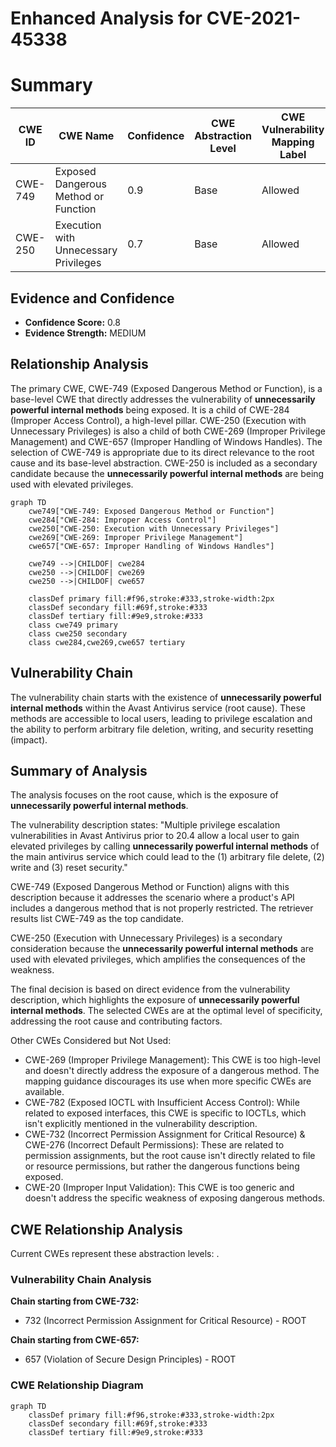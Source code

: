 # Enhanced Analysis for CVE-2021-45338

# Summary
| CWE ID | CWE Name | Confidence | CWE Abstraction Level | CWE Vulnerability Mapping Label | CWE-Vulnerability Mapping Notes |
|---|---|---|---|---|---|
| CWE-749 | Exposed Dangerous Method or Function | 0.9 | Base | Allowed | Primary CWE |
| CWE-250 | Execution with Unnecessary Privileges | 0.7 | Base | Allowed | Secondary Candidate |

## Evidence and Confidence

*   **Confidence Score:** 0.8
*   **Evidence Strength:** MEDIUM

## Relationship Analysis
The primary CWE, CWE-749 (Exposed Dangerous Method or Function), is a base-level CWE that directly addresses the vulnerability of **unnecessarily powerful internal methods** being exposed. It is a child of CWE-284 (Improper Access Control), a high-level pillar. CWE-250 (Execution with Unnecessary Privileges) is also a child of both CWE-269 (Improper Privilege Management) and CWE-657 (Improper Handling of Windows Handles). The selection of CWE-749 is appropriate due to its direct relevance to the root cause and its base-level abstraction. CWE-250 is included as a secondary candidate because the **unnecessarily powerful internal methods** are being used with elevated privileges.

```mermaid
graph TD
    cwe749["CWE-749: Exposed Dangerous Method or Function"]
    cwe284["CWE-284: Improper Access Control"]
    cwe250["CWE-250: Execution with Unnecessary Privileges"]
    cwe269["CWE-269: Improper Privilege Management"]
    cwe657["CWE-657: Improper Handling of Windows Handles"]

    cwe749 -->|CHILDOF| cwe284
    cwe250 -->|CHILDOF| cwe269
    cwe250 -->|CHILDOF| cwe657

    classDef primary fill:#f96,stroke:#333,stroke-width:2px
    classDef secondary fill:#69f,stroke:#333
    classDef tertiary fill:#9e9,stroke:#333
    class cwe749 primary
    class cwe250 secondary
    class cwe284,cwe269,cwe657 tertiary
```

## Vulnerability Chain
The vulnerability chain starts with the existence of **unnecessarily powerful internal methods** within the Avast Antivirus service (root cause). These methods are accessible to local users, leading to privilege escalation and the ability to perform arbitrary file deletion, writing, and security resetting (impact).

## Summary of Analysis
The analysis focuses on the root cause, which is the exposure of **unnecessarily powerful internal methods**.

The vulnerability description states: "Multiple privilege escalation vulnerabilities in Avast Antivirus prior to 20.4 allow a local user to gain elevated privileges by calling **unnecessarily powerful internal methods** of the main antivirus service which could lead to the (1) arbitrary file delete, (2) write and (3) reset security."

CWE-749 (Exposed Dangerous Method or Function) aligns with this description because it addresses the scenario where a product's API includes a dangerous method that is not properly restricted. The retriever results list CWE-749 as the top candidate.

CWE-250 (Execution with Unnecessary Privileges) is a secondary consideration because the **unnecessarily powerful internal methods** are used with elevated privileges, which amplifies the consequences of the weakness.

The final decision is based on direct evidence from the vulnerability description, which highlights the exposure of **unnecessarily powerful internal methods**. The selected CWEs are at the optimal level of specificity, addressing the root cause and contributing factors.

Other CWEs Considered but Not Used:

*   CWE-269 (Improper Privilege Management): This CWE is too high-level and doesn't directly address the exposure of a dangerous method. The mapping guidance discourages its use when more specific CWEs are available.
*   CWE-782 (Exposed IOCTL with Insufficient Access Control): While related to exposed interfaces, this CWE is specific to IOCTLs, which isn't explicitly mentioned in the vulnerability description.
*   CWE-732 (Incorrect Permission Assignment for Critical Resource) & CWE-276 (Incorrect Default Permissions): These are related to permission assignments, but the root cause isn't directly related to file or resource permissions, but rather the dangerous functions being exposed.
*   CWE-20 (Improper Input Validation): This CWE is too generic and doesn't address the specific weakness of exposing dangerous methods.


## CWE Relationship Analysis

Current CWEs represent these abstraction levels: .


### Vulnerability Chain Analysis

**Chain starting from CWE-732:**
- 732 (Incorrect Permission Assignment for Critical Resource) - ROOT


**Chain starting from CWE-657:**
- 657 (Violation of Secure Design Principles) - ROOT



### CWE Relationship Diagram

```mermaid
graph TD
    classDef primary fill:#f96,stroke:#333,stroke-width:2px
    classDef secondary fill:#69f,stroke:#333
    classDef tertiary fill:#9e9,stroke:#333
```